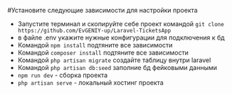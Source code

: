 #Установите следующие зависимости для настройки проекта

- Запустите терминал и скопируйте себе проект командой `git clone https://github.com/EvGENIY-up/Laravel-TicketsApp`
- в файле .env укажите нужные конфигурации для подключения к бд
- Командой `npm install` подтяните все зависимости
- Командой `composer install` подтяните все зависимости
- Командой `php artisan migrate` создайте таблицу внутри laravel
- Командой `php artisan db:seed` заполние бд фейковыми данными
- `npm run dev` - cборка проекта
- `php artisan serve` - локальный хостинг проекта

